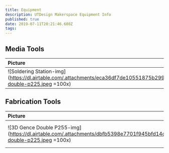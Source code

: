 ```yaml
---
title: Equipment
description: UTDesign Makerspace Equipment Info
published: true
date: 2019-07-11T20:21:46.608Z
tags: 
---
```

## Media Tools
| Picture | Title | Description |
| :------ | :---- | :---------- |
| ![Soldering Station-img](https://dl.airtable.com/.attachments/eca36df7de10551875b29971b8d2148f/acaac890/3dgence-double-p225.jpeg =100x)| Soldering Station | Test | 

## Fabrication Tools
| Picture | Title | Description |
| :------ | :---- | :---------- |
| ![3D Gence Double P255-img](https://dl.airtable.com/.attachments/dbfb5398e7701f945bfd14d81b49f950/af0aa0ae/3dgence-double-p225.jpeg =100x)| 3D Gence Double P255 | Bla Bla Bla | 

